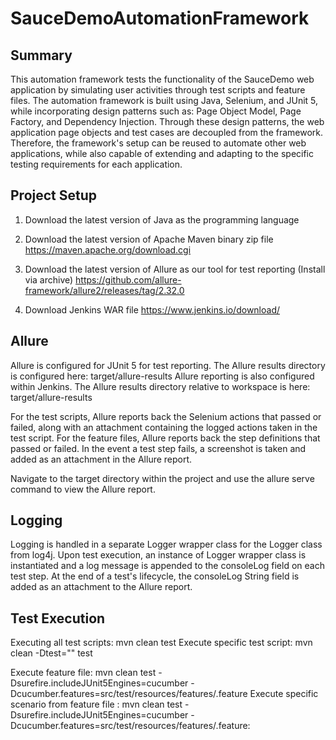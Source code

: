 # SauceDemoAutomationFramework

## Summary
This automation framework tests the functionality of the SauceDemo web application by simulating user activities through test scripts and feature files. The automation framework is built using Java, Selenium, and JUnit 5, while incorporating design patterns such as: Page Object Model, Page Factory, and Dependency Injection. Through these design patterns, the web application page objects and test cases are decoupled from the framework. Therefore, the framework's setup can be reused to automate other web applications, while also capable of extending and adapting to the specific testing requirements for each application.

## Project Setup
1. Download the latest version of Java as the programming language
2. Download the latest version of Apache Maven binary zip file
   https://maven.apache.org/download.cgi
  
4. Download the latest version of Allure as our tool for test reporting (Install via archive)
   https://github.com/allure-framework/allure2/releases/tag/2.32.0

5. Download Jenkins WAR file
   https://www.jenkins.io/download/

## Allure
Allure is configured for JUnit 5 for test reporting. The Allure results directory is configured here: target/allure-results
Allure reporting is also configured within Jenkins. The Allure results directory relative to workspace is here: target/allure-results

For the test scripts, Allure reports back the Selenium actions that passed or failed, along with an attachment containing the logged actions taken in the test script. For the feature files, Allure reports back the step definitions that passed or failed. In the event a test step fails, a screenshot is taken and added as an attachment in the Allure report.

Navigate to the target directory within the project and use the allure serve command to view the Allure report.

## Logging
Logging is handled in a separate Logger wrapper class for the Logger class from log4j. Upon test execution, an instance of Logger wrapper class is instantiated and a log message is appended to the consoleLog field on each test step. At the end of a test's lifecycle, the consoleLog String field is added as an attachment to the Allure report.

## Test Execution
Executing all test scripts: mvn clean test
Execute specific test script: mvn clean -Dtest="<Test Class Name>" test

Execute feature file: mvn clean test -Dsurefire.includeJUnit5Engines=cucumber -Dcucumber.features=src/test/resources/features/<Feature File Name>.feature
Execute specific scenario from feature file : mvn clean test -Dsurefire.includeJUnit5Engines=cucumber -Dcucumber.features=src/test/resources/features/<Feature File Name>.feature:<Line Number of Scenario>


